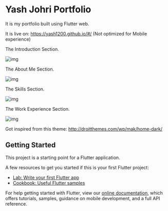 # Yash Johri Portfolio

It is my portfolio built using Flutter web.

It is live on: https://yash1200.github.io/#/ (Not optimized for Mobile experience)

The Introduction Section.

![img](https://i.imgur.com/HipX0jF.png)

The About Me Section.

![img](https://i.imgur.com/PWCFKuY.png)

The Skills Section.

![img](https://i.imgur.com/1QOt01H.png)

The Work Experience Section.

![img](https://i.imgur.com/GDzFCbD.png)

Got inspired from this theme: http://droitthemes.com/wp/mak/home-dark/


## Getting Started

This project is a starting point for a Flutter application.

A few resources to get you started if this is your first Flutter project:

- [Lab: Write your first Flutter app](https://flutter.dev/docs/get-started/codelab)
- [Cookbook: Useful Flutter samples](https://flutter.dev/docs/cookbook)

For help getting started with Flutter, view our
[online documentation](https://flutter.dev/docs), which offers tutorials,
samples, guidance on mobile development, and a full API reference.
